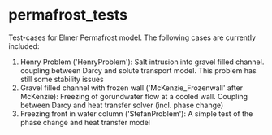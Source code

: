 # permafrost_tests
Test-cases for Elmer Permafrost model. The following cases are currently included:
1. Henry Problem ('HenryProblem'): Salt intrusion into gravel filled channel. coupling between Darcy and solute transport model. This problem has still some stability issues
2. Gravel filled channel with frozen wall ('McKenzie_Frozenwall' after McKenzie): Freezing of gorundwater flow at a cooled wall. Coupling between Darcy and heat transfer solver (incl. phase change)
3. Freezing front in water column ('StefanProblem'): A simple test of the phase change and heat transfer model

